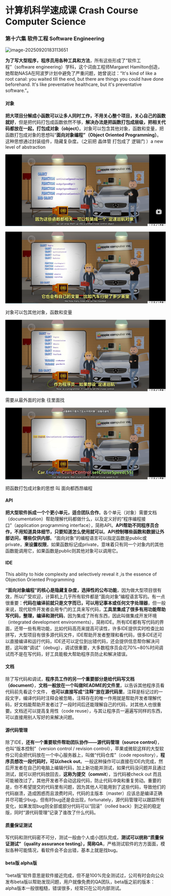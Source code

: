 # 计算机科学速成课 Crash Course Computer Science

### 第十六集 软件工程 Software Engineering

![image-20250920183113651](https://gitee.com/zhang-hao688/PicGO/raw/master/images/image-20250920183113651.png)

**为了写大型程序，程序员用各种工具和方法**，所有这些形成了“软件工程”（software engineering）学科，这个词由工程师Margaret Hamilton创造，她帮助NASA在阿波罗计划中避免了严重问题，她曾说过：“It's kind of like a root canal: you waited till the end, but there are things you could have done beforehand. It's like preventative healthcare, but it's preventative software.”。

#### 对象

**把大项目分解成小函数可以让多人同时工作，不用关心整个项目，关心自己的函数就好**，但是把代码打包成函数依然不够，**解决办法是把函数打包成层级，把相关代码都放在一起，打包成对象（object）**。对象可以包含其他对象，函数和变量，把函数打包成对象的思想叫“**面向对象编程”（Object Oriented Programming）**。这种思想通过封装组件，隐藏复杂度。（之前把 晶体管 打包成了 逻辑门 ）a  new level of abstraction

![image-20250916134252906](.\image\image-20250916134252906.png)

![image-20250916134435206](.\image\image-20250916134435206.png)

对象可以包其他对象，函数和变量

![image-20250916134512888](.\image\image-20250916134512888.png)

需要从最外面的对象 往里面找

![image-20250916134607058](.\image\image-20250916134607058.png)

把函数打包成对象的思想 叫 面向都西昂编程 

#### API

**把大型软件拆成一个个更小单元，适合团队合作**。各个单元（对象）需要文档（documentation）帮助理解代码都做什么，以及定义好的“程序编程接口”（application programming interface），简称API。**API帮助不同程序员合作，不用知道具体细节，只要知道怎么使用就可以**。**API控制哪些函数和数据让外部访问，哪些仅供内部**。“面向对象”的编程语言可以指定函数是public或private，**来设置权限**，如果函数标记成private，意味着只有同一个对象内的其他函数能调用它，如果函数是public则其他对象可以调用它。

#### IDE

This ability to hide complexity and selectively reveal it ,is the essence of Objection Oriented Programming

**“面向对象编程”的核心是隐藏复杂度，选择性的公布功能**，因为做大型项目很有效，所以广受欢迎，计算机上几乎所有软件都是“面向对象”编程语言写的。有一点很重要：**代码在编译前就只是文字而已，可以用记事本或任何文字处理器**，但一般来说，现代软件开发者会用专门的工具来写代码，**工具里集成了很多有用功能帮助写代码，整理，编译和测代码**，因为集成了所有东西，因此叫做集成开发环境（integrated development environments），简称IDE。所有IDE都有写代码的界面，还带一些有用功能，比如代码高亮来提高可读性，许多IDE提供实时检查比如拼写，大型项目有很多源代码文件，IDE帮助开发者整理和看代码，很多IDE还可以直接编译和运行代码，IDE还可以定位到出错代码，还会提供信息帮你解决问题，这叫做“调试”（debug），调试很重要，大多数程序员会花70%~80%时间调试而不是在写代码，好工具能极大帮助程序员防止和解决错误。

#### 文档

除了写代码和调试，**程序员工作的另一个重要部分是给代码写文档（document）**，**文档一般放在一个叫做README的文件里**，以告诉其他程序员看代码前先看这个文件， **也可以直接写成“注释”放在源代码里**，注释是标记过的一段文字，编译代码时注释会被忽略，注释存在的唯一作用就是帮助开发者理解代码，好文档能帮助开发者过了一段时间后还能理解自己的代码，对其他人也很重要。文档还可以提高复用性（code reuse），与其让程序员一遍遍写同样的东西，可以直接用别人写好的来解决问题。

#### 源代码管理

除了IDE，**还有一个重要软件帮助团队协作——源代码管理（source control）**，也叫“版本控制”（version control / revision control），苹果或微软这样的大型软件公司会把代码放在一个中心服务器上，叫做“代码仓库”（code repository），**程序员想改一段代码时，可以check out**。一般这种操作可以直接在IDE内完成，然后开发者在自己的电脑上编辑代码，加上新功能并测试，如果代码没问题并且通过测试，就可以把代码放回去，**这称为提交（commit**），当代码被check out 而且可能被改过了，其他开发者不会动这段代码，防止代码冲突和重复劳动。重要的是，你不希望提交的代码里有问题，因为其他人可能用到了这些代码，导致他们的代码崩溃，造成困惑而且浪费时间，代码的主版本（master）应该总是编译正确并尽可能少bug，但有时bug还是会出现，fortunately，源代码管理可以跟踪所有变化，如果发现bug则全部或部分代码可以“回滚”（rolled back）到之前的稳定版，同时“源代码管理”记录了谁改了什么代码。

#### 质量保证测试

写代码和测代码密不可分，测试一般由个人或小团队完成，**测试可以统称“质量保证测试”（quality assurance testing），简称QA**，严格测试软件的方方面面，模拟各种可能情况，看软件会不会出错，基本上就是找bug。

#### beta版  alpha版

“beta版”软件意思是软件接近完成，但不是100%完全测试过，公司有时会向公众发布beta版以帮助发现问题，用户就像免费的QA团队，beta版之前的版本：alpha版本一般很粗糙，错误很多，经常只在公司内部测试。

